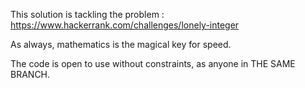 This solution is tackling the problem : https://www.hackerrank.com/challenges/lonely-integer

As always, mathematics is the magical key for speed.

The code is open to use without constraints, as anyone in THE SAME BRANCH.
